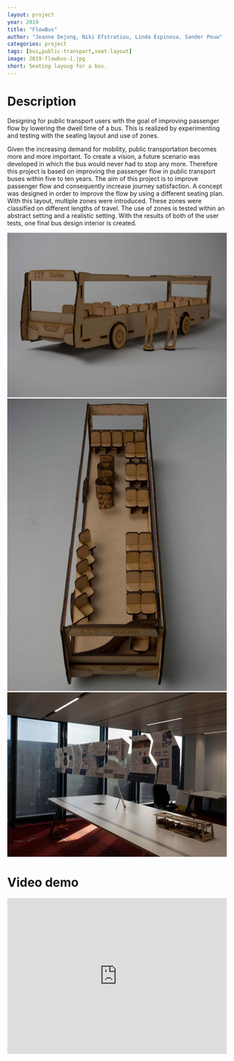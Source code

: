 ```yaml
---
layout: project
year: 2019
title: "FlowBus"
author: "Jeanne Dejong, Niki Efstratiou, Linda Espinosa, Sander Pouw"
categories: project
tags: [bus,public-transport,seat-layout]
image: 2019-flowbus-1.jpg
short: Seating layoug for a bus.
---
```


# Description
Designing for public transport users with the goal of improving passenger flow by lowering the dwell time of a bus. This is realized by experimenting and testing with the seating layout and use of zones.

Given the increasing demand for mobility, public transportation becomes more and more important. To create a vision, a future scenario was developed in which the bus would never had to stop any more. Therefore this project is based on improving the passenger flow in public transport buses within five to ten years. The aim of this project is to improve passenger flow and consequently increase journey satisfaction. A concept was designed in order to improve the flow by using a different seating plan. With this layout, multiple zones were introduced. These zones were classified on different lengths of travel. The use of zones is tested within an abstract setting and a realistic setting. With the results of both of the user tests, one final bus design interior is created.

<div class="project-image">
  <img src="/assets/img/2019-flowbus-2.jpg">
</div>
<div class="project-image">
  <img src="/assets/img/2019-flowbus-3.jpg">
</div>
<div class="project-image">
  <img src="/assets/img/2019-flowbus-4.jpg">
</div>

# Video demo
<iframe style="display:inline-block; border:0px solid #FFF; width: 100%; height: 358px" src="https://www.youtube.com/embed/Ia3RDxhp-G4?playlist=Ia3RDxhp-G4&loop=1&autoplay=1&mute=1" frameborder="0" allowfullscreen></iframe>
